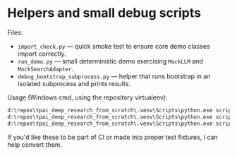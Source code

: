 # Helpers and small debug scripts

Files:

- `import_check.py` — quick smoke test to ensure core demo classes import correctly.
- `run_demo.py` — small deterministic demo exercising `MockLLM` and `MockSearchAdapter`.
- `debug_bootstrap_subprocess.py` — helper that runs bootstrap in an isolated subprocess and prints results.

Usage (Windows cmd, using the repository virtualenv):

``` bash
d:\repos\tpai_deep_research_from_scratch\.venv\Scripts\python.exe scripts\import_check.py
d:\repos\tpai_deep_research_from_scratch\.venv\Scripts\python.exe scripts\run_demo.py
d:\repos\tpai_deep_research_from_scratch\.venv\Scripts\python.exe scripts\debug_bootstrap_subprocess.py
```

If you'd like these to be part of CI or made into proper test fixtures, I can help convert them.
